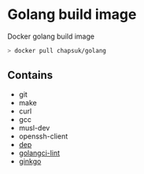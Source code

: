 # Golang build image

Docker golang build image

```bash
> docker pull chapsuk/golang
```

## Contains

* git
* make
* curl
* gcc
* musl-dev
* openssh-client
* [dep](https://github.com/golang/dep)
* [golangci-lint](https://github.com/golangci/golangci-lint)
* [ginkgo](https://github.com/onsi/ginkgo)
